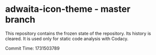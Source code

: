 # adwaita-icon-theme - master branch

This repository contains the frozen state of the repository.
Its history is cleared. It is used only for static code
analysis with Codacy.

Commit Time: 1731503789